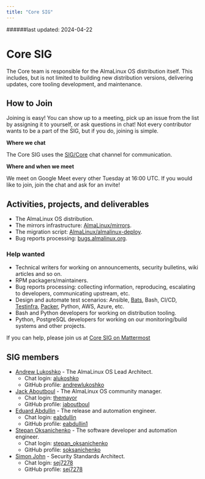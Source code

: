 ```yaml
---
title: "Core SIG"
---
```


######last updated: 2024-04-22

# Core SIG

The Core team is responsible for the AlmaLinux OS distribution itself. This includes, but is not limited to building new distribution versions, delivering updates, core tooling development, and maintenance.

## How to Join

Joining is easy! You can show up to a meeting, pick up an issue from the list by assigning it to yourself, or ask questions in chat! Not every contributor wants to be a part of the SIG, but if you do, joining is simple.

**Where we chat**

The Core SIG uses the [SIG/Core](https://chat.almalinux.org/almalinux/channels/sigcore) chat channel for communication.

**Where and when we meet**

We meet on Google Meet every other Tuesday at 16:00 UTC. If you would like to join, join the chat and ask for an invite!

## Activities, projects, and deliverables

- The AlmaLinux OS distribution.
- The mirrors infrastructure: [AlmaLinux/mirrors](https://github.com/AlmaLinux/mirrors).
- The migration script: [AlmaLinux/almalinux-deploy](https://github.com/AlmaLinux/almalinux-deploy/).
- Bug reports processing: [bugs.almalinux.org](https://bugs.almalinux.org/).

### Help wanted

- Technical writers for working on announcements, security bulletins, wiki
  articles and so on.
- RPM packagers/maintainers.
- Bug reports processing: collecting information, reproducing, escalating to
  developers, communicating upstream, etc.
- Design and automate test scenarios: Ansible, [Bats](https://github.com/bats-core/bats-core),
  Bash, CI/CD, [Testinfra](https://testinfra.readthedocs.io/en/latest/),
  [Packer](https://packer.io/), Python, AWS, Azure, etc.
- Bash and Python developers for working on distribution tooling.
- Python, PostgreSQL developers for working on our monitoring/build systems
  and other projects.

If you can help, please join us at [Core SIG on Mattermost](https://chat.almalinux.org/almalinux/channels/sigcore)

## SIG members

- [Andrew Lukoshko](mailto:alukoshko@almalinux.org) - The AlmaLinux OS Lead Architect.
  - Chat login: [alukoshko](https://chat.almalinux.org/almalinux/messages/@alukoshko)
  - GitHub profile: [andrewlukoshko](https://github.com/andrewlukoshko)
- [Jack Aboutboul](mailto:jack@almalinux.org) - The AlmaLinux OS community manager.
  - Chat login: [themayor](https://chat.almalinux.org/almalinux/messages/@themayor)
  - GitHub profile: [jaboutboul](https://github.com/jaboutboul)
- [Eduard Abdullin](mailto:eabdullin@almalinux.org) - The release and automation engineer.
  - Chat login: [eabdullin](https://chat.almalinux.org/almalinux/messages/@eabdullin)
  - GitHub profile: [eabdullin1](https://github.com/eabdullin1)
- [Stepan Oksanichenko](mailto:soksanichenko@cloudlinux.com) - The software developer and automation engineer.
  - Chat login: [stepan_oksanichenko](https://chat.almalinux.org/almalinux/messages/@stepan_oksanichenko)
  - GitHub profile: [soksanichenko](https://github.com/soksanichenko)
- [Simon John](mailto:sjohn@almalinux.org) - Security Standards Architect.
  - Chat login: [sej7278](https://chat.almalinux.org/almalinux/messages/@sej7278)
  - GitHub profile: [sej7278](https://github.com/sej7278)
